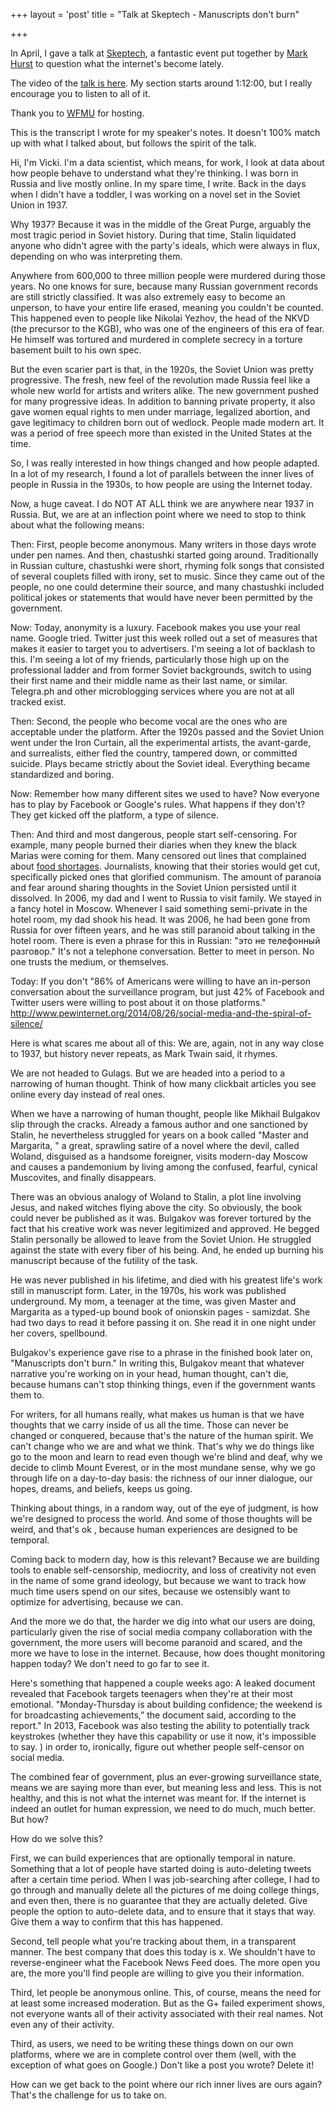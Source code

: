 +++
layout = 'post'
title = "Talk at Skeptech - Manuscripts don't burn"

+++

In April, I gave a talk at [Skeptech](http://skeptech.info/), a fantastic event put together by [Mark Hurst](http://creativegood.com/mark-hurst/) to question what the internet's become lately.

The video of the [talk is here](http://wfmu.org/playlists/shows/72714). My section starts around 1:12:00, but I really encourage you to listen to all of it.

Thank you to [WFMU](https://wfmu.org/) for hosting.

This is the transcript I wrote for my speaker's notes. It doesn't 100% match up with what I talked about, but follows the spirit of the talk. 

Hi, I'm Vicki. I'm a data scientist, which means, for work, I look at data about how people behave to understand what they're thinking. I was born in Russia and live mostly online. In my spare time, I write.  Back in the days when I didn't have a toddler, I was working on a novel set in the Soviet Union in 1937.

Why 1937? Because it was in the middle of the Great Purge, arguably the most tragic period in Soviet history.  During that time, Stalin liquidated anyone who didn't agree with the party's ideals, which were always in flux, depending on who was interpreting them.

Anywhere from 600,000 to three million people were murdered during those years.  No one knows for sure, because many Russian government records are still strictly classified. It was also extremely easy to become an unperson, to have your entire life erased, meaning you couldn't be counted.  This happened even to people like Nikolai Yezhov, the head of the NKVD (the precursor to the KGB), who was one of the engineers of this era of fear. He himself was tortured and murdered in complete secrecy in a torture basement built to his own spec.

But the even scarier part is that, in the 1920s, the Soviet Union was pretty progressive. The fresh, new feel of the revolution made Russia feel like a whole new world for artists and writers alike. The new government pushed for many progressive ideas. In addition to banning private property, it also gave women equal rights to men under marriage, legalized abortion, and gave legitimacy to children born out of wedlock. People made modern art. It was a period of free speech more than existed in the United States at the time.

So, I was really interested in how things changed and how people adapted.
In a lot of my research, I found a lot of parallels between the inner lives of people in Russia in the 1930s,  to how people are using the Internet today.

Now, a huge caveat. I do NOT AT ALL think we are anywhere near 1937 in Russia.  But, we are at an inflection point where we need to stop to think about what the following means:

Then:
First, people become anonymous. Many writers in those days wrote under pen names. And then, chastushki started going around. Traditionally in Russian culture, chastushki were short, rhyming folk songs that consisted of several couplets filled with irony, set to music. Since they came out of the people, no one could determine their source, and many chastushki included political jokes or statements that would have never been permitted by the government.

Now:
Today, anonymity is a luxury. Facebook makes you use your real name. Google tried. Twitter just this week rolled out a set of measures that makes it easier to target you to advertisers.  I'm seeing a lot of backlash to this. I'm seeing a lot of my friends, particularly those high up on the professional ladder and from former Soviet backgrounds, switch to using their first name and their middle name as their last name, or similar. Telegra.ph and other microblogging services where you are not at all tracked exist.


Then:
Second, the people who become vocal are the ones who are acceptable under the platform. After the 1920s passed and the Soviet Union went under the Iron Curtain, all the experimental artists, the avant-garde, and surrealists, either fled the country, tampered down, or committed suicide.  Plays became strictly about the Soviet ideal. Everything became standardized and boring.

Now:
Remember how many different sites we used to have? Now everyone has to play by Facebook or Google's rules. What happens if they don't? They get kicked off the platform, a type of silence.

Then: 
And third and most dangerous, people start self-censoring. For example, many people burned their diaries when they knew the black Marias were coming for them. Many censored out lines that complained about [food shortages](https://www.thenation.com/article/journals-purge-years/).  Journalists, knowing that their stories would get cut, specifically picked ones that glorified communism. The amount of paranoia and fear around sharing thoughts in the Soviet Union persisted until it dissolved. In 2006, my dad and I went to Russia to visit family. We stayed in a fancy hotel in Moscow. Whenever I said something semi-private in the hotel room, my dad shook his head.  It was 2006, he had been gone from Russia for over fifteen years, and he was still paranoid about talking in the hotel room. There is even a phrase for this in Russian:  "это не телефонный разговор." It's not a telephone conversation. Better to meet in person. No one trusts the medium, or themselves.

Today:
If you don't "86% of Americans were willing to have an in-person conversation about the surveillance program, but just 42% of Facebook and Twitter users were willing to post about it on those platforms." http://www.pewinternet.org/2014/08/26/social-media-and-the-spiral-of-silence/


Here is what scares me about all of this: We are, again, not in any way close to 1937, but history never repeats, as Mark Twain said, it rhymes.

We are not headed to Gulags. But we are headed into a period to a narrowing of human thought. Think of how many clickbait articles you see online every day instead of real ones.

When we have a narrowing of human thought, people like Mikhail Bulgakov slip through the cracks.  Already a famous author and one sanctioned by Stalin, he nevertheless  struggled for years on a book called "Master and Margarita, " a great, sprawling satire of a novel where the devil, called Woland, disguised as a handsome foreigner, visits modern-day Moscow and causes a pandemonium by living among the confused, fearful, cynical Muscovites, and finally disappears.

There was an obvious analogy of Woland to Stalin, a plot line involving Jesus, and naked witches flying above the city.   So obviously, the book could never be published as it was.   Bulgakov was forever tortured by the fact that his creative work was never legitimized and approved. He begged Stalin personally be allowed to leave from the Soviet Union. He struggled against the state with every fiber of his being. And, he ended up burning his manuscript because of the futility of the task.

He was never published in his lifetime, and died with his greatest life's work still in manuscript form. Later, in the 1970s, his work was published underground. My mom, a teenager at the time, was given Master and Margarita as a typed-up bound book of onionskin pages - samizdat. She had two days to read it before passing it on. She read it in one night under her covers, spellbound.

Bulgakov's experience gave rise to a phrase in the finished book later on, "Manuscripts don't burn." In writing this, Bulgakov meant  that whatever narrative you're working on in your head, human thought, can't die, because humans can't stop thinking things, even if the government wants them to.  

For writers, for all humans really, what makes us human is that we have thoughts that we carry inside of us all the time. Those can never be changed or conquered, because that's the nature of the human spirit. We can't change who we are and what we think.  That's why we do things like go to the moon and learn to read even though we're blind and deaf, why we decide to climb Mount Everest, or in the most mundane sense, why we go through life on a day-to-day basis: the richness of our inner dialogue, our hopes, dreams, and beliefs, keeps us going.

Тhinking about things, in a random way, out of the eye of judgment,  is how we're designed to process the world. And some of those thoughts will be weird, and that's ok , because human experiences are designed to be temporal.

Coming back to modern day, how is this relevant? Because we are building tools to enable self-censorship, mediocrity, and loss of creativity not even in the name of some grand ideology,  but because we want to track how much time users spend on our sites, because we ostensibly want to optimize for advertising, because we can.

And the more we do that, the harder we dig into what our users are doing, particularly given the rise of social media company collaboration with the government, the more users will become paranoid and scared, and the more we have to lose in the internet. Because, how does thought monitoring happen today? We don't need to go far to see it.

Here's something that happened a couple weeks ago: A leaked document revealed that Facebook targets teenagers when they're at their most emotional. "Monday-Thursday is about building confidence; the weekend is for broadcasting achievements,” the document said, according to the report."  In 2013, Facebook was also testing the ability to potentially track keystrokes (whether they have this capability or use it now, it's impossible to say. ) in order to, ironically, figure out whether people self-censor on social media.

The combined fear of government, plus an ever-growing surveillance state, means we are saying more than ever, but meaning less and less. This is not healthy, and this is not what the internet was meant for. If the internet is indeed an outlet for human expression, we need to do much, much better. But how?

How do we solve this?


First, we can build experiences that are optionally temporal in nature. Something that a lot of people have started doing is auto-deleting tweets after a certain time period. When I was job-searching after college, I had to go through and manually delete all the pictures of me doing college things, and even then, there is no guarantee that they are actually deleted.  Give people the option to auto-delete data, and to ensure that it stays that way. Give them a way to confirm that this has happened.

Second, tell people what you're tracking about them, in a transparent manner. The best company that does this today is x. We shouldn't have to reverse-engineer what the Facebook News Feed does. The more open you are, the more you'll find people are willing to give you their information.

Third, let people be anonymous online. This, of course, means the need for at least some increased moderation. But as the G+ failed experiment shows, not everyone wants all of their activity associated with their real names. Not even any of their activity.

Third, as users, we need to be writing these things down on our own platforms, where we are in complete control over them (well, with the exception of what goes on Google.) Don't like a post you wrote? Delete it!

How can we get back to the point where our rich inner lives are ours again? That's the challenge for us to take on.
